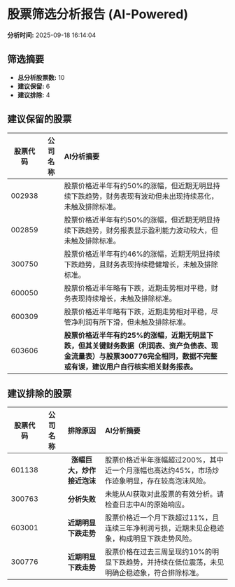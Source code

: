 # 股票筛选分析报告 (AI-Powered)

**分析时间:** 2025-09-18 16:14:04

## 筛选摘要

- **总分析股票数:** 10
- **建议保留:** 6
- **建议排除:** 4

## 建议保留的股票

| 股票代码 | 公司名称 | AI分析摘要 |
|:---:|:---:|:---|
| 002938 |  | 股票价格近半年有约50%的涨幅，但近期无明显持续下跌趋势，财务表现有波动但未出现持续恶化，未触及排除标准。 |
| 002859 |  | 股票价格近半年有约50%的涨幅，但近期无明显持续下跌趋势，财务报表显示盈利能力波动较大，但未触及排除标准。 |
| 300750 |  | 股票价格近半年有约46%的涨幅，近期无明显持续下跌趋势，且财务表现持续稳健增长，未触及排除标准。 |
| 600050 |  | 股票价格近半年略有下跌，近期走势相对平稳，财务表现持续增长，未触及排除标准。 |
| 600309 |  | 股票价格近半年略有下跌，近期走势相对平稳，尽管净利润有所下滑，但未触及排除标准。 |
| 603606 |  | **股票价格近半年有约25%的涨幅，近期无明显下跌，但其关键财务数据（利润表、资产负债表、现金流量表）与股票300776完全相同，数据不完整或有误，建议用户自行核实相关财务报表。** |

## 建议排除的股票

| 股票代码 | 公司名称 | 排除原因 | AI分析摘要 |
|:---:|:---:|:---:|:---|
| 601138 |  | **涨幅巨大，炒作接近泡沫** | 股票价格近半年涨幅超过200%，其中近一个月涨幅也高达约45%，市场炒作迹象明显，存在较高泡沫风险。 |
| 300763 |  | **分析失败** | 未能从AI获取对此股票的有效分析。请检查日志中AI的原始响应。 |
| 603001 |  | **近期明显下跌走势** | 股票价格近一个月下跌超过11%，且连续三年净利润亏损，近期未见企稳迹象，构成明显下跌走势风险。 |
| 300776 |  | **近期明显下跌走势** | 股票价格在过去三周呈现约10%的明显下跌趋势，并持续在低位震荡，未见明确企稳迹象，符合排除标准。 |
